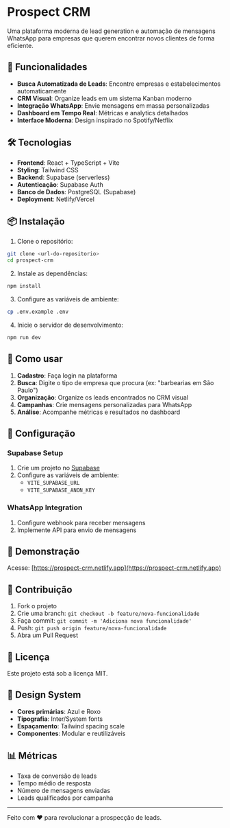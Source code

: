 # Prospect CRM

Uma plataforma moderna de lead generation e automação de mensagens WhatsApp para empresas que querem encontrar novos clientes de forma eficiente.

## 🚀 Funcionalidades

- **Busca Automatizada de Leads**: Encontre empresas e estabelecimentos automaticamente
- **CRM Visual**: Organize leads em um sistema Kanban moderno
- **Integração WhatsApp**: Envie mensagens em massa personalizadas
- **Dashboard em Tempo Real**: Métricas e analytics detalhados
- **Interface Moderna**: Design inspirado no Spotify/Netflix

## 🛠️ Tecnologias

- **Frontend**: React + TypeScript + Vite
- **Styling**: Tailwind CSS
- **Backend**: Supabase (serverless)
- **Autenticação**: Supabase Auth
- **Banco de Dados**: PostgreSQL (Supabase)
- **Deployment**: Netlify/Vercel

## 📦 Instalação

1. Clone o repositório:
```bash
git clone <url-do-repositorio>
cd prospect-crm
```

2. Instale as dependências:
```bash
npm install
```

3. Configure as variáveis de ambiente:
```bash
cp .env.example .env
```

4. Inicie o servidor de desenvolvimento:
```bash
npm run dev
```

## 🎯 Como usar

1. **Cadastro**: Faça login na plataforma
2. **Busca**: Digite o tipo de empresa que procura (ex: "barbearias em São Paulo")
3. **Organização**: Organize os leads encontrados no CRM visual
4. **Campanhas**: Crie mensagens personalizadas para WhatsApp
5. **Análise**: Acompanhe métricas e resultados no dashboard

## 🔧 Configuração

### Supabase Setup
1. Crie um projeto no [Supabase](https://supabase.com)
2. Configure as variáveis de ambiente:
   - `VITE_SUPABASE_URL`
   - `VITE_SUPABASE_ANON_KEY`

### WhatsApp Integration
1. Configure webhook para receber mensagens
2. Implemente API para envio de mensagens

## 📱 Demonstração

Acesse: [https://prospect-crm.netlify.app](https://prospect-crm.netlify.app)

## 🤝 Contribuição

1. Fork o projeto
2. Crie uma branch: `git checkout -b feature/nova-funcionalidade`
3. Faça commit: `git commit -m 'Adiciona nova funcionalidade'`
4. Push: `git push origin feature/nova-funcionalidade`
5. Abra um Pull Request

## 📄 Licença

Este projeto está sob a licença MIT.

## 🎨 Design System

- **Cores primárias**: Azul e Roxo
- **Tipografia**: Inter/System fonts
- **Espaçamento**: Tailwind spacing scale
- **Componentes**: Modular e reutilizáveis

## 📊 Métricas

- Taxa de conversão de leads
- Tempo médio de resposta
- Número de mensagens enviadas
- Leads qualificados por campanha

---

Feito com ❤️ para revolucionar a prospecção de leads. 